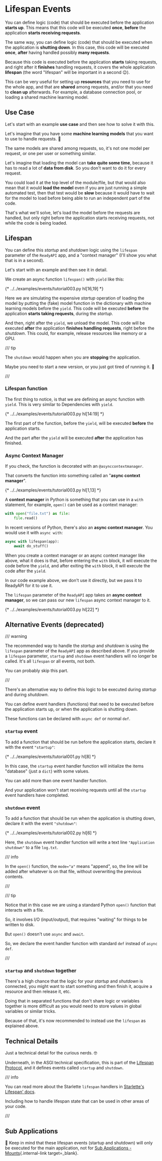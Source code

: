 # Lifespan Events

You can define logic (code) that should be executed before the application **starts up**. This means that this code will be executed **once**, **before** the application **starts receiving requests**.

The same way, you can define logic (code) that should be executed when the application is **shutting down**. In this case, this code will be executed **once**, **after** having handled possibly **many requests**.

Because this code is executed before the application **starts** taking requests, and right after it **finishes** handling requests, it covers the whole application **lifespan** (the word "lifespan" will be important in a second 😉).

This can be very useful for setting up **resources** that you need to use for the whole app, and that are **shared** among requests, and/or that you need to **clean up** afterwards. For example, a database connection pool, or loading a shared machine learning model.

## Use Case

Let's start with an example **use case** and then see how to solve it with this.

Let's imagine that you have some **machine learning models** that you want to use to handle requests. 🤖

The same models are shared among requests, so, it's not one model per request, or one per user or something similar.

Let's imagine that loading the model can **take quite some time**, because it has to read a lot of **data from disk**. So you don't want to do it for every request.

You could load it at the top level of the module/file, but that would also mean that it would **load the model** even if you are just running a simple automated test, then that test would be **slow** because it would have to wait for the model to load before being able to run an independent part of the code.

That's what we'll solve, let's load the model before the requests are handled, but only right before the application starts receiving requests, not while  the code is being loaded.

## Lifespan

You can define this *startup* and *shutdown* logic using the `lifespan` parameter of the `ReadyAPI` app, and a "context manager" (I'll show you what that is in a second).

Let's start with an example and then see it in detail.

We create an async function `lifespan()` with `yield` like this:

{* ../../examples/events/tutorial003.py hl[16,19] *}

Here we are simulating the expensive *startup* operation of loading the model by putting the (fake) model function in the dictionary with machine learning models before the `yield`. This code will be executed **before** the application **starts taking requests**, during the *startup*.

And then, right after the `yield`, we unload the model. This code will be executed **after** the application **finishes handling requests**, right before the *shutdown*. This could, for example, release resources like memory or a GPU.

/// tip

The `shutdown` would happen when you are **stopping** the application.

Maybe you need to start a new version, or you just got tired of running it. 🤷

///

### Lifespan function

The first thing to notice, is that we are defining an async function with `yield`. This is very similar to Dependencies with `yield`.

{* ../../examples/events/tutorial003.py hl[14:19] *}

The first part of the function, before the `yield`, will be executed **before** the application starts.

And the part after the `yield` will be executed **after** the application has finished.

### Async Context Manager

If you check, the function is decorated with an `@asynccontextmanager`.

That converts the function into something called an "**async context manager**".

{* ../../examples/events/tutorial003.py hl[1,13] *}

A **context manager** in Python is something that you can use in a `with` statement, for example, `open()` can be used as a context manager:

```Python
with open("file.txt") as file:
    file.read()
```

In recent versions of Python, there's also an **async context manager**. You would use it with `async with`:

```Python
async with lifespan(app):
    await do_stuff()
```

When you create a context manager or an async context manager like above, what it does is that, before entering the `with` block, it will execute the code before the `yield`, and after exiting the `with` block, it will execute the code after the `yield`.

In our code example above, we don't use it directly, but we pass it to ReadyAPI for it to use it.

The `lifespan` parameter of the `ReadyAPI` app takes an **async context manager**, so we can pass our new `lifespan` async context manager to it.

{* ../../examples/events/tutorial003.py hl[22] *}

## Alternative Events (deprecated)

/// warning

The recommended way to handle the *startup* and *shutdown* is using the `lifespan` parameter of the `ReadyAPI` app as described above. If you provide a `lifespan` parameter, `startup` and `shutdown` event handlers will no longer be called. It's all `lifespan` or all events, not both.

You can probably skip this part.

///

There's an alternative way to define this logic to be executed during *startup* and during *shutdown*.

You can define event handlers (functions) that need to be executed before the application starts up, or when the application is shutting down.

These functions can be declared with `async def` or normal `def`.

### `startup` event

To add a function that should be run before the application starts, declare it with the event `"startup"`:

{* ../../examples/events/tutorial001.py hl[8] *}

In this case, the `startup` event handler function will initialize the items "database" (just a `dict`) with some values.

You can add more than one event handler function.

And your application won't start receiving requests until all the `startup` event handlers have completed.

### `shutdown` event

To add a function that should be run when the application is shutting down, declare it with the event `"shutdown"`:

{* ../../examples/events/tutorial002.py hl[6] *}

Here, the `shutdown` event handler function will write a text line `"Application shutdown"` to a file `log.txt`.

/// info

In the `open()` function, the `mode="a"` means "append", so, the line will be added after whatever is on that file, without overwriting the previous contents.

///

/// tip

Notice that in this case we are using a standard Python `open()` function that interacts with a file.

So, it involves I/O (input/output), that requires "waiting" for things to be written to disk.

But `open()` doesn't use `async` and `await`.

So, we declare the event handler function with standard `def` instead of `async def`.

///

### `startup` and `shutdown` together

There's a high chance that the logic for your *startup* and *shutdown* is connected, you might want to start something and then finish it, acquire a resource and then release it, etc.

Doing that in separated functions that don't share logic or variables together is more difficult as you would need to store values in global variables or similar tricks.

Because of that, it's now recommended to instead use the `lifespan` as explained above.

## Technical Details

Just a technical detail for the curious nerds. 🤓

Underneath, in the ASGI technical specification, this is part of the <a href="https://asgi.readthedocs.io/en/latest/specs/lifespan.html" class="external-link" target="_blank">Lifespan Protocol</a>, and it defines events called `startup` and `shutdown`.

/// info

You can read more about the Starlette `lifespan` handlers in <a href="https://www.starlette.io/lifespan/" class="external-link" target="_blank">Starlette's  Lifespan' docs</a>.

Including how to handle lifespan state that can be used in other areas of your code.

///

## Sub Applications

🚨 Keep in mind that these lifespan events (startup and shutdown) will only be executed for the main application, not for [Sub Applications - Mounts](sub-applications.md){.internal-link target=_blank}.
